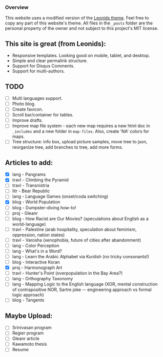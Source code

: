 ### Overview
This website uses a modified version of the [Leonids theme](https://github.com/renyuanz/leonids). Feel free to copy any part of this website's theme. All files in the `_posts` folder are the personal property of the owner and not subject to this project's MIT license.

## This site is great (from Leonids):

* Responsive templates. Looking good on mobile, tablet, and desktop.
* Simple and clear permalink structure.
* Support for Disqus Comments.
* Support for multi-authors.

## TODO

- [ ] Multi languages support.
- [ ] Photo blog.
- [ ] Create favicon.
- [ ] Scroll bar/container for tables.
- [ ] Improve drafts.
- [ ] Improve map file system - each new map requires a new html doc in `_includes` and a new folder in `map-files`. Also, create 'NA' colors for maps.
- [ ] Tree structure: info box, upload picture samples, move tree to json, reorganize tree, add branches to tree, add more forms.

## Articles to add:

- [X] lang - Pangrams
- [X] travl - Climbing the Pyramid
- [ ] travl - Transnistria
- [ ] litr - Bear Republic
- [ ] lang - Language Games (onset/coda switching)
- [X] blog - World Population
- [ ] blog - Dumpster-diving how-to!
- [ ] proj - Gleanr
- [ ] blog - How Racist are Our Movies? (speculations about English as a world-language)
- [ ] travl - Palestine (arab hospitality, speculation about feminism, oppression, nation states)
- [ ] travl - Varosha (xenophobia, future of cities after abandonment)
- [ ] lang - Color Perception
- [ ] lang - What's in a Word?
- [ ] lang - Learn the Arabic Alphabet via Kurdish (no tricky consonants!)
- [ ] blog - Interactive Koran
- [X] proj - Harmonograph Art
- [ ] travl - Hunter's Point (overpopulation in the Bay Area?)
- [ ] lang - Orthography Taxonomy
- [ ] lang - Mapping Logic to the English language (XOR, mental construction of contrapositive NOR, Sartre joke -- engineering approach vs formal logic approach)
- [ ] blog - Tangents

## Maybe Upload:

- [ ] Srinivasan program
- [ ] Regier program
- [ ] Gleanr article
- [ ] Kawamoto thesis
- [ ] Resume
